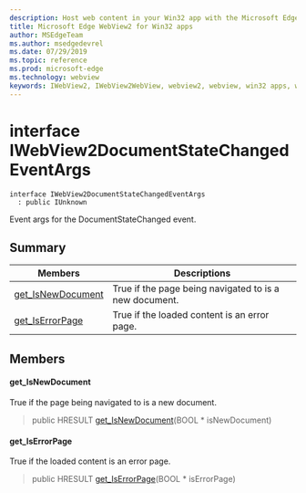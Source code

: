 ```yaml
---
description: Host web content in your Win32 app with the Microsoft Edge WebView2 control
title: Microsoft Edge WebView2 for Win32 apps
author: MSEdgeTeam
ms.author: msedgedevrel
ms.date: 07/29/2019
ms.topic: reference
ms.prod: microsoft-edge
ms.technology: webview
keywords: IWebView2, IWebView2WebView, webview2, webview, win32 apps, win32, edge
---
```


# interface IWebView2DocumentStateChangedEventArgs 

```
interface IWebView2DocumentStateChangedEventArgs
  : public IUnknown
```

Event args for the DocumentStateChanged event.

## Summary

 Members                        | Descriptions
--------------------------------|---------------------------------------------
[get_IsNewDocument](#get_isnewdocument) | True if the page being navigated to is a new document.
[get_IsErrorPage](#get_iserrorpage) | True if the loaded content is an error page.

## Members

#### get_IsNewDocument 

True if the page being navigated to is a new document.

> public HRESULT [get_IsNewDocument](#interface_i_web_view2_document_state_changed_event_args_1a59d9f5098ba71cd42570442e203bf72f)(BOOL * isNewDocument)

#### get_IsErrorPage 

True if the loaded content is an error page.

> public HRESULT [get_IsErrorPage](#interface_i_web_view2_document_state_changed_event_args_1ab8b1a1c78b48632015fc06b05c7b8c3d)(BOOL * isErrorPage)

